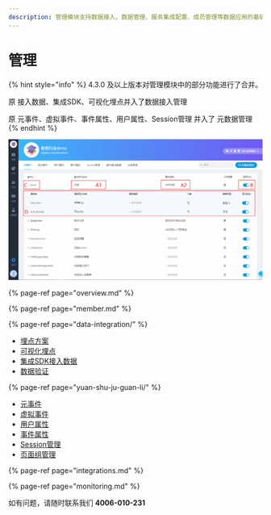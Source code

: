 ```yaml
---
description: 管理模块支持数据接入、数据管理、服务集成配置、成员管理等数据应用的基础管理。
---
```


# 管理

{% hint style="info" %}
4.3.0 及以上版本对管理模块中的部分功能进行了合并。

原 接入数据、集成SDK、可视化埋点并入了数据接入管理

原 元事件、虚拟事件、事件属性、用户属性、Session管理 并入了 元数据管理
{% endhint %}

![](../../.gitbook/assets/image.png)

{% page-ref page="overview.md" %}

{% page-ref page="member.md" %}

{% page-ref page="data-integration/" %}

* [埋点方案](data-integration/schema.md)
* [可视化埋点](data-integration/virtualizer.md)
* [集成SDK接入数据](data-integration/sdks.md)
* [数据验证](data-integration/validation.md)

{% page-ref page="yuan-shu-ju-guan-li/" %}

* [元事件](yuan-shu-ju-guan-li/meta-events.md)
* [虚拟事件](yuan-shu-ju-guan-li/merged-events.md)
* [用户属性](yuan-shu-ju-guan-li/user-properties.md)
* [事件属性](yuan-shu-ju-guan-li/event-properties.md)
* [Session管理](yuan-shu-ju-guan-li/session.md)
* [页面组管理](yuan-shu-ju-guan-li/pagegroup.md)

{% page-ref page="integrations.md" %}

{% page-ref page="monitoring.md" %}

如有问题，请随时联系我们 **4006-010-231**

